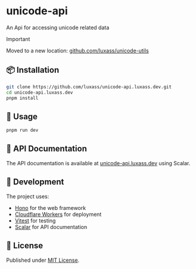 # unicode-api

An Api for accessing unicode related data

> [!IMPORTANT]
> Moved to a new location: [github.com/luxass/unicode-utils](https://github.com/luxass/unicode-utils/tree/main/api)

## 📦 Installation

```sh
git clone https://github.com/luxass/unicode-api.luxass.dev.git
cd unicode-api.luxass.dev
pnpm install
```

## 🚀 Usage

```sh
pnpm run dev
```

## 📖 API Documentation

The API documentation is available at [unicode-api.luxass.dev](https://unicode-api.luxass.dev) using Scalar.

## 🔧 Development

The project uses:

- [Hono](https://hono.dev/) for the web framework
- [Cloudflare Workers](https://workers.cloudflare.com/) for deployment
- [Vitest](https://vitest.dev/) for testing
- [Scalar](https://scalar.com/) for API documentation

## 📄 License

Published under [MIT License](./LICENSE).
